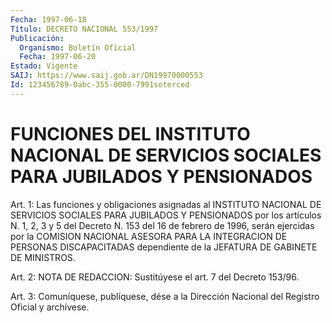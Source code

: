 ```yaml
---
Fecha: 1997-06-18
Título: DECRETO NACIONAL 553/1997
Publicación:
  Organismo: Boletín Oficial
  Fecha: 1997-06-20
Estado: Vigente
SAIJ: https://www.saij.gob.ar/DN19970000553
Id: 123456789-0abc-355-0000-7991soterced
---
```

# FUNCIONES DEL INSTITUTO NACIONAL DE SERVICIOS SOCIALES PARA JUBILADOS Y PENSIONADOS

<a id="1"></a>
Art. 1: Las funciones y obligaciones asignadas  al  INSTITUTO NACIONAL DE SERVICIOS SOCIALES PARA JUBILADOS Y PENSIONADOS por los artículos N. 1, 2, 3  y  5 del Decreto N. 153 del 16 de febrero de 1996, serán ejercidas por la  COMISION  NACIONAL  ASESORA  PARA  LA INTEGRACION  DE  PERSONAS DISCAPACITADAS dependiente de la JEFATURA DE GABINETE DE MINISTROS.

<a id="2"></a>
Art. 2: NOTA DE REDACCION: Sustitúyese el art. 7 del Decreto 153/96.

<a id="3"></a>
Art. 3: Comuníquese,  publíquese, dése a la Dirección Nacional del Registro Oficial y archívese.